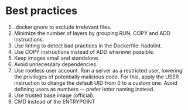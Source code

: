 # Best practices

1. .dockerignore to exclude irrelevant files.
2. Minimize the number of layers by grouping RUN, COPY and ADD instructions.
3. Use linting to detect bad practices in the Dockerfile: hadolint.
4. Use COPY instructions instead of ADD wherever possible.
5. Keep images small and standalone.
6. Avoid unnecessary dependencies.
7. Use rootless user account. Run a server as a restricted user, lowering the privileges of potentially malicious code. For this, apply the USER instruction to change the default UID from 0 to a custom one. Avoid defining users as numbers -- prefer letter naming instead.
8. Use trusted base image (official).
9. CMD instead of the ENTRYPOINT
